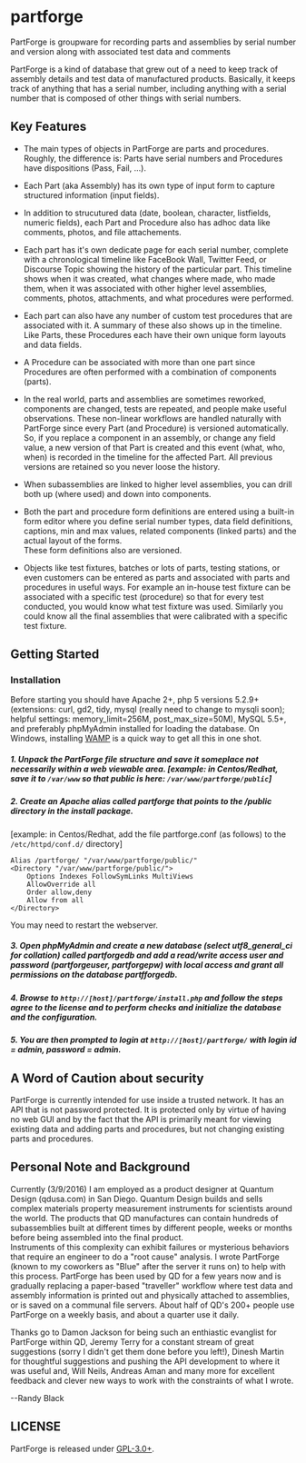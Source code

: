 # partforge
PartForge is groupware for recording parts and assemblies by serial number and version along with associated test data and comments

PartForge is a kind of database that grew out of a need to keep track of assembly details and test data of manufactured products.
Basically, it keeps track of anything that has a serial number, 
including anything with a serial number that is composed of other things with serial numbers. 

## Key Features

* The main types of objects in PartForge are parts and procedures.  Roughly, the difference is: Parts have serial numbers and Procedures 
have dispositions (Pass, Fail, ...).

* Each Part (aka Assembly) has its own type of input form to capture structured information (input fields).  

* In addition to strucutured data (date, boolean, character, listfields, numeric fields), each Part and Procedure also 
has adhoc data like comments, photos, and file attachements.

* Each part has it's own dedicate page for each serial number, complete with a chronological timeline like FaceBook Wall, Twitter Feed, or Discourse Topic showing the 
history of the particular part.  This timeline shows when it was created, what changes
where made, who made them, when it was associated with other higher level assemblies, comments, photos, attachments, and what procedures
were performed.

* Each part can also have any number of custom test procedures that are associated with it.  A summary of these also shows up in the timeline.  
Like Parts, these Procedures each have their own unique form layouts and data fields.  

* A Procedure can be associated with more than one part since Procedures are often performed with a combination of components (parts).

* In the real world, parts and assemblies are sometimes reworked, components are changed, tests are repeated, and people make useful observations.
These non-linear workflows are handled naturally with PartForge since every Part (and Procedure) is versioned automatically.  So, if you replace
a component in an assembly, or change any field value, a new version of that Part is created and this event (what, who, when) is recorded in the timeline
for the affected Part.  All previous versions are retained so you never loose the history.  

* When subassemblies are linked to higher level assemblies, you can drill both up (where used) and down into components.

* Both the part and procedure form definitions are entered using a built-in form editor where you define serial number types, data field definitions,
captions, min and max values, related components (linked parts) and the actual layout of the forms.  
These form definitions also are versioned.

* Objects like test fixtures, batches or lots of parts, testing stations, or even customers can be entered as parts and associated with 
parts and procedures in useful ways.  For example an in-house test fixture can be associated with a specific test (procedure) so that for every
test conducted, you would know what test fixture was used.  Similarly you could know all the final assemblies that were calibrated with
a specific test fixture.


## Getting Started

### Installation

Before starting you should have Apache 2+, php 5 versions 5.2.9+ (extensions: curl, gd2, tidy, mysql (really need to change to mysqli soon); helpful settings: memory_limit=256M, post_max_size=50M), MySQL 5.5+, and preferably phpMyAdmin installed for loading the database.  On Windows, installing [WAMP](http://www.wampserver.com/en/) 
is a quick way to get all this in one shot.  

##### 1. Unpack the PartForge file structure and save it someplace not necessarily within a web viewable area.  [example: in Centos/Redhat, save it to ```/var/www``` so that public is here: ```/var/www/partforge/public```]

##### 2. Create an Apache alias called partforge that points to the /public directory in the install package.

[example: in Centos/Redhat, add the file partforge.conf (as follows) to the ```/etc/httpd/conf.d/``` directory]

```
Alias /partforge/ "/var/www/partforge/public/" 
<Directory "/var/www/partforge/public/">
    Options Indexes FollowSymLinks MultiViews
    AllowOverride all
    Order allow,deny
    Allow from all
</Directory>
```

You may need to restart the webserver.

##### 3. Open phpMyAdmin and create a new database (select utf8_general_ci for collation) called partforgedb and add a read/write access user and password (partforgeuser, partforgepw) with local access and grant all permissions on the database partfforgedb. 

##### 4. Browse to ```http://[host]/partforge/install.php``` and follow the steps agree to the license and to perform checks and initialize the database and the configuration.  

##### 5. You are then prompted to login at ```http://[host]/partforge/``` with login id = admin, password = admin. 

## A Word of Caution about security

PartForge is currently intended for use inside a trusted network.  It has an API that is not password protected.  It is protected only by virtue of having no web GUI and by the fact that the API is primarily meant for viewing existing data and adding parts and procedures, but not changing existing parts and procedures.

## Personal Note and Background

Currently (3/9/2016) I am employed as a product designer at Quantum Design (qdusa.com) in San Diego.  Quantum Design builds and sells complex materials property measurement instruments
for scientists around the world.  The products that QD manufactures can contain hundreds
of subassemblies built at different times by different people, weeks or months before being assembled into the final product.  
Instruments of this complexity can exhibit failures or mysterious behaviors that require an engineer to do a "root cause" analysis.
I wrote PartForge (known to my coworkers as "Blue" after the server it runs on) to help with this process.
PartForge has been used by QD for a few years now and is gradually replacing a paper-based "traveller" workflow where test data and assembly information 
is printed out and physically attached to assemblies, or is saved on a communal file servers.   About half of QD's 200+ people use PartForge on a weekly basis, 
and about a quarter use it daily.

Thanks go to Damon Jackson for being such an enthiastic evanglist for PartForge within QD, Jeremy Terry for a constant stream of great suggestions
(sorry I didn't get them done before you left!), Dinesh Martin for thoughtful suggestions and pushing the API development to where it was useful and, Will Neils, Andreas Aman and 
many more for excellent feedback and clever new ways to work with the constraints of what I wrote.  

--Randy Black

## LICENSE

PartForge is released under [GPL-3.0+](http://spdx.org/licenses/GPL-3.0+).
